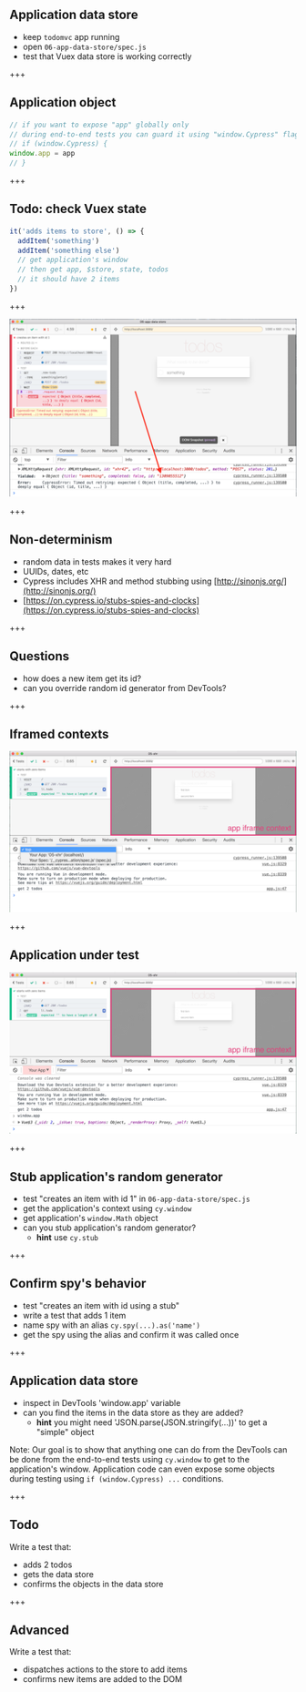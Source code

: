 ## Application data store

- keep `todomvc` app running
- open `06-app-data-store/spec.js`
- test that Vuex data store is working correctly

+++

## Application object

```javascript
// if you want to expose "app" globally only
// during end-to-end tests you can guard it using "window.Cypress" flag
// if (window.Cypress) {
window.app = app
// }
```

+++

## Todo: check Vuex state

```javascript
it('adds items to store', () => {
  addItem('something')
  addItem('something else')
  // get application's window
  // then get app, $store, state, todos
  // it should have 2 items
})
```

+++

![Random id](/slides/06-app-data-store/img/new-todo.png)

+++

## Non-determinism

- random data in tests makes it very hard
- UUIDs, dates, etc
- Cypress includes XHR and method stubbing using [http://sinonjs.org/](http://sinonjs.org/)
- [https://on.cypress.io/stubs-spies-and-clocks](https://on.cypress.io/stubs-spies-and-clocks)

+++

## Questions

- how does a new item get its id?
- can you override random id generator from DevTools?

+++

## Iframed contexts

![Contexts](/slides/06-app-data-store/img/contexts.png)

+++

## Application under test

![Application under test](/slides/06-app-data-store/img/app-in-window.png)

+++

## Stub application's random generator

- test "creates an item with id 1" in `06-app-data-store/spec.js`
- get the application's context using `cy.window`
- get application's `window.Math` object
- can you stub application's random generator?
  - **hint** use `cy.stub`

+++

## Confirm spy's behavior

- test "creates an item with id using a stub"
- write a test that adds 1 item
- name spy with an alias `cy.spy(...).as('name')`
- get the spy using the alias and confirm it was called once

+++

## Application data store

- inspect in DevTools 'window.app' variable
- can you find the items in the data store as they are added?
  - **hint** you might need 'JSON.parse(JSON.stringify(...))' to get a "simple" object

Note:
Our goal is to show that anything one can do from the DevTools can be done from the end-to-end tests using `cy.window` to get to the application's window. Application code can even expose some objects during testing using `if (window.Cypress) ...` conditions.

+++

## Todo

Write a test that:

- adds 2 todos
- gets the data store
- confirms the objects in the data store

+++

## Advanced

Write a test that:

- dispatches actions to the store to add items
- confirms new items are added to the DOM

